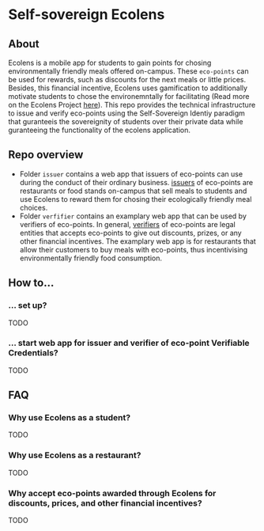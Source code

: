 # Self-sovereign Ecolens

## About
Ecolens is a mobile app for students to gain points for chosing environmentally friendly meals offered on-campus. These ``eco-points`` can be used for rewards, such as discounts for the next meals or little prices. Besides, this financial incentive, Ecolens uses gamification to additionally motivate students to chose the environemntally for facilitating (Read more on the Ecolens Project [here](https://zeroemission.group/ecolens/)). This repo provides the technical infrastructure to issue and verify eco-points using the Self-Sovereign Identiy paradigm that guranteeis the sovereignity of students over their private data while guranteeing the functionality of the ecolens application.

## Repo overview
- Folder `issuer` contains a web app that issuers of eco-points can use during the conduct of their ordinary business. [issuers](./issuer/README.md) of eco-points are restaurants or food stands on-campus that sell meals to students and use Ecolens to reward them for chosing their ecologically friendly meal choices. 
- Folder `verfifier` contains an examplary web app that can be used by verifiers of eco-points. In general, [verifiers](./verifier/README.md) of eco-points are legal entities that accepts eco-points to give out discounts, prizes, or any other financial incentives. The examplary web app is for restaurants that allow their customers to buy meals with eco-points, thus incentivising environmentally friendly food consumption.

## How to...
### ... set up?
TODO

### ... start web app for issuer and verifier of eco-point Verifiable Credentials?
TODO

## FAQ
### Why use Ecolens as a student?
TODO

### Why use Ecolens as a restaurant?
TODO

### Why accept eco-points awarded through Ecolens for discounts, prices, and other financial incentives?
TODO

